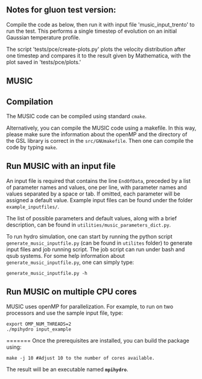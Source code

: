 **Notes for gluon test version**:
-----------------------------

Compile the code as below, then run it with input file 'music_input_trento' to run the test. This performs a single timestep of evolution on an initial Gaussian temperature profile. 

The script 'tests/pce/create-plots.py' plots the velocity distribution after one timestep and compares it to the result given by Mathematica, with the plot saved in 'tests/pce/plots.'


MUSIC
--------------------------------------

Compilation
--------------------------------------

The MUSIC code can be compiled using standard `cmake`. 

Alternatively, you can compile the MUSIC code using a makefile. In this way,
please make sure the information about the openMP and the directory of the
GSL library is correct in the `src/GNUmakefile`. Then one can compile the code
by typing `make`.



Run MUSIC with an input file
--------------------------------------

An input file is required that contains the line `EndOfData`, preceded by a
list of parameter names and values, one per line, with parameter names and
values separated by a space or tab. If omitted, each parameter will be assigned
a default value. Example input files can be found under the folder `example_inputfiles/`.

The list of possible parameters and default values, along
with a brief description, can be found in `utilities/music_parameters_dict.py`.

To run hydro simulation, one can start by running the python script
`generate_music_inputfile.py` (can be found in `utilites` folder) to generate input files and job running script.
The job script can run under bash and qsub systems.  For some help information
about `generate_music_inputfile.py`,  one can simply type:

    generate_music_inputfile.py -h



Run MUSIC on multiple CPU cores
--------------------------------------
MUSIC uses openMP for parallelization.  For example, to run on two processors 
and use the sample input file, type:

	export OMP_NUM_THREADS=2
    ./mpihydro input_example
=======
Once the prerequisites are installed, you can build the package using:

    make -j 10 #Adjust 10 to the number of cores available.

The result will be an executable named **`mpihydro`**.
